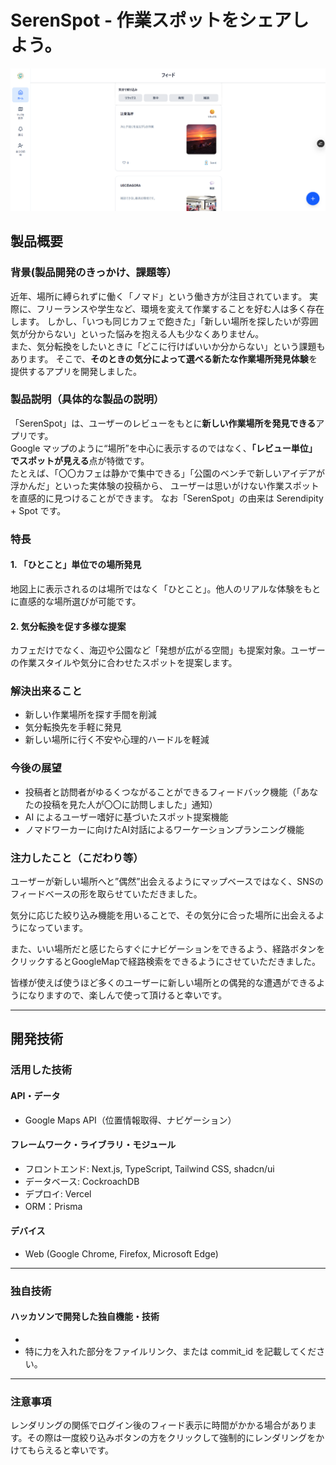 # SerenSpot - 作業スポットをシェアしよう。

[![イメージ図](./docs/image.png)](https://www.youtube.com/watch?v=lA9EluZugD8)

## 製品概要

### 背景(製品開発のきっかけ、課題等）

近年、場所に縛られずに働く「ノマド」という働き方が注目されています。
実際に、フリーランスや学生など、環境を変えて作業することを好む人は多く存在します。
しかし、「いつも同じカフェで飽きた」「新しい場所を探したいが雰囲気が分からない」といった悩みを抱える人も少なくありません。  
また、気分転換をしたいときに「どこに行けばいいか分からない」という課題もあります。
そこで、**そのときの気分によって選べる新たな作業場所発見体験**を提供するアプリを開発しました。

### 製品説明（具体的な製品の説明）

「SerenSpot」は、ユーザーのレビューをもとに**新しい作業場所を発見できる**アプリです。  
Google マップのように“場所”を中心に表示するのではなく、**「レビュー単位」でスポットが見える**点が特徴です。  
たとえば、「〇〇カフェは静かで集中できる」「公園のベンチで新しいアイデアが浮かんだ」といった実体験の投稿から、 ユーザーは思いがけない作業スポットを直感的に見つけることができます。
なお「SerenSpot」の由来は Serendipity + Spot です。

### 特長

#### 1. 「ひとこと」単位での場所発見

地図上に表示されるのは場所ではなく「ひとこと」。他人のリアルな体験をもとに直感的な場所選びが可能です。

#### 2. 気分転換を促す多様な提案

カフェだけでなく、海辺や公園など「発想が広がる空間」も提案対象。ユーザーの作業スタイルや気分に合わせたスポットを提案します。

### 解決出来ること

- 新しい作業場所を探す手間を削減
- 気分転換先を手軽に発見
- 新しい場所に行く不安や心理的ハードルを軽減

### 今後の展望

- 投稿者と訪問者がゆるくつながることができるフィードバック機能（「あなたの投稿を見た人が〇〇に訪問しました」通知）
- AI によるユーザー嗜好に基づいたスポット提案機能
- ノマドワーカーに向けたAI対話によるワーケーションプランニング機能

### 注力したこと（こだわり等）

ユーザーが新しい場所へと”偶然”出会えるようにマップベースではなく、SNSのフィードベースの形を取らせていただきました。

気分に応じた絞り込み機能を用いることで、その気分に合った場所に出会えるようになっています。

また、いい場所だと感じたらすぐにナビゲーションをできるよう、経路ボタンをクリックするとGoogleMapで経路検索をできるようにさせていただきました。

皆様が使えば使うほど多くのユーザーに新しい場所との偶発的な遭遇ができるようになりますので、楽しんで使って頂けると幸いです。

---

## 開発技術

### 活用した技術

#### API・データ

- Google Maps API（位置情報取得、ナビゲーション）

#### フレームワーク・ライブラリ・モジュール

- フロントエンド: Next.js, TypeScript, Tailwind CSS, shadcn/ui
- データベース: CockroachDB
- デプロイ: Vercel
- ORM：Prisma

#### デバイス

- Web (Google Chrome, Firefox, Microsoft Edge)

---

### 独自技術

#### ハッカソンで開発した独自機能・技術

- 
- 特に力を入れた部分をファイルリンク、または commit_id を記載してください。

---

### 注意事項

レンダリングの関係でログイン後のフィード表示に時間がかかる場合があります。その際は一度絞り込みボタンの方をクリックして強制的にレンダリングをかけてもらえると幸いです。
